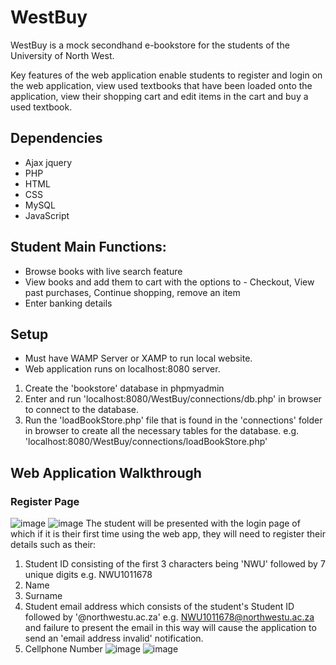 # WestBuy
WestBuy is a mock secondhand e-bookstore for the students of the University of North West.

Key features of the web application enable students to register and login on the web application, view used textbooks that have been loaded 
onto the application, view their shopping cart and edit items in the cart and buy a used textbook.

## Dependencies
* Ajax jquery
* PHP
* HTML
* CSS
* MySQL
* JavaScript

## Student Main Functions:
* Browse books with live search feature
* View books and add them to cart with the options to - Checkout, View past purchases, Continue shopping, remove an item
* Enter banking details

## Setup
* Must have WAMP Server or XAMP to run local website.
* Web application runs on localhost:8080 server.
1. Create the 'bookstore' database in phpmyadmin
2. Enter and run 'localhost:8080/WestBuy/connections/db.php' in browser to connect to the database.
3. Run the 'loadBookStore.php' file that is found in the 'connections' folder in browser to create all the necessary tables for the database. e.g. 'localhost:8080/WestBuy/connections/loadBookStore.php'


## Web Application Walkthrough

### Register Page
![image](https://user-images.githubusercontent.com/92442291/193074797-d01a319e-3574-4088-8827-8efa94c6663b.png)
![image](https://user-images.githubusercontent.com/92442291/193075099-73637631-b941-48fa-b2d6-688f5668b8b8.png)
The student will be presented with the login page of which if it is their first time using the web app, they will need to register their details such as their:
1. Student ID consisting of the first 3 characters being 'NWU' followed by 7 unique digits e.g. NWU1011678
2. Name
3. Surname
4. Student email address which consists of the student's Student ID followed by '@northwestu.ac.za' e.g. NWU1011678@northwestu.ac.za and failure to present the email in this way will cause the application to send an 'email address invalid' notification.
5. Cellphone Number
![image](https://user-images.githubusercontent.com/92442291/193075341-00d11386-84e4-4d4a-a315-e6e511a4c804.png)
![image](https://user-images.githubusercontent.com/92442291/193075728-c326d53d-9b14-4f59-9de2-315ab713f640.png)



